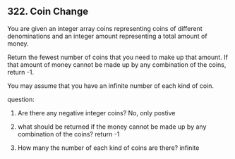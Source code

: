 ## 322. Coin Change

You are given an integer array coins representing coins of different denominations and an integer amount representing a total amount of money.

Return the fewest number of coins that you need to make up that amount. If that amount of money cannot be made up by any combination of the coins, return -1.

You may assume that you have an infinite number of each kind of coin.

question:

1. Are there any negative integer coins? No, only postive
2. what should be returned if the money cannot be made up by any combination  of the coins? return -1

3. How many the number of each kind of coins are there? infinite

